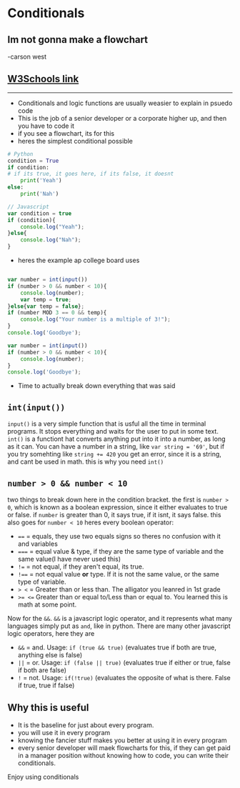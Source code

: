 # Conditionals
## Im not gonna make a flowchart
-carson west
## [W3Schools link](https://www.w3schools.com/js/js_if_else.asp)
---

* Conditionals and logic functions are usually weasier to explain in psuedo code
* This is the job of a senior developer or a corporate higher up, and then you have to code it
* if you see a flowchart, its for this
* heres the simplest conditional possible
```py
# Python
condition = True
if condition:
# if its true, it goes here, if its false, it doesnt
    print('Yeah')
else:
    print('Nah')
```
```js
// Javascript
var condition = true
if (condition){
    console.log("Yeah");
}else{
    console.log("Nah");
}
```
* heres the example ap college board uses
```js 

var number = int(input())
if (number > 0 && number < 10){
    console.log(number);
    var temp = true;
}else{var temp = false};
if (number MOD 3 == 0 && temp){
    console.log("Your number is a multiple of 3!");
}
console.log('Goodbye');

var number = int(input())
if (number > 0 && number < 10){
    console.log(number);
}
console.log('Goodbye');
```

* Time to actually break down everything that was said

## `int(input())`
`input()` is a very simple function that is usful all the time in terminal programs.  It stops everything and waits for the user to put in some text. `int()` is a functiont hat converts anything put into it into a number, as long as it can. You can have a number in a string, like `var string = '69'`, but if you try somehting like `string += 420` you get an error, since it is a string, and cant be used in math. this is why you need `int()`

## `number > 0 && number < 10`
two things to break down here in the condition bracket. the first is `number > 0`, which is known as a boolean expression, since it either evaluates to true or false. if `number` is greater than 0, it says true, if it isnt, it says false. this also goes for `number < 10` heres every boolean operator:
*  `==` = equals, they use two equals signs so theres no confusion with it and variables
*  `===` = equal value & type, if they are the same type of variable and the same value(I have never used this)
* `!=` = not equal, if they aren't equal, its true.
* `!==` = not equal value **or** type. If it is not the same value, or the same type of variable.
* `> <` = Greater than or less than. The alligator you leanred in 1st grade
* `>= <=` Greater than or equal to/Less than or equal to. You learned this is math at some point.

Now for the `&&`. `&&` is a javascript logic operator, and it represents what many languages simply put as `and`, like in python. There are many other javascript logic operators, here they are 
* `&&` = and. Usage: `if (true && true)`    (evaluates true if both are true, anything else is false)
* `||` = or. Usage: `if (false || true)`    (evaluates true if either or true, false if both are false)
* `!` = not. Usage: `if(!true)`             (evaluates the opposite of what is there. False if true, true if false)

## Why this is useful
* It is the baseline for just about every program.
* you will use it in every program
* knowing the fancier stuff makes you better at using it in every program
* every senior developer will maek flowcharts for this, if they can get paid in a manager position without knowing how to code, you can write their conditionals.


Enjoy using conditionals